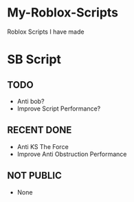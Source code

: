 # My-Roblox-Scripts
Roblox Scripts I have made

# SB Script
## TODO
 - Anti bob?
 - Improve Script Performance?

## RECENT DONE
 - Anti KS The Force
 - Improve Anti Obstruction Performance

## NOT PUBLIC
 - None
